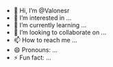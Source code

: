- 👋 Hi, I’m @Valonesr
- 👀 I’m interested in ...
- 🌱 I’m currently learning ...
- 💞️ I’m looking to collaborate on ...
- 📫 How to reach me ...
- 😄 Pronouns: ...
- ⚡ Fun fact: ...

<!---
Valonesr/Valonesr is a ✨ special ✨ repository because its `README.md` (this file) appears on your GitHub profile.
You can click the Preview link to take a look at your changes.
--->
